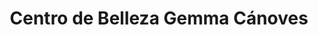 ---
title: "Centro de Belleza Gemma Cánoves"
url: /picanya/centro-de-belleza-gemma-canoves/
shop: Kosmetik
---